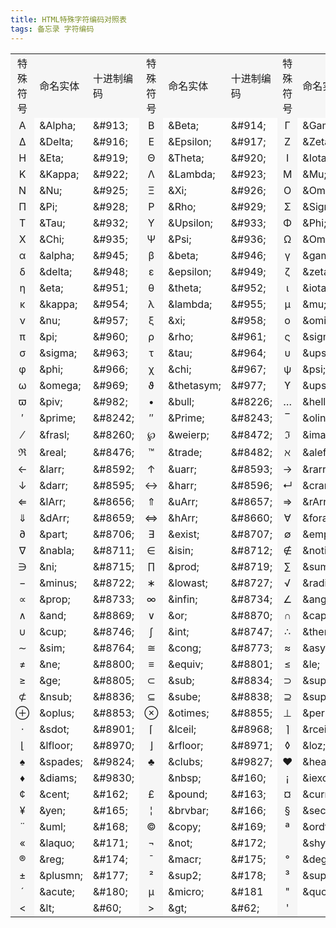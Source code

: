 ```yaml
---
title: HTML特殊字符编码对照表
tags: 备忘录 字符编码
---
```


<table width="100%" align="center">
        <tbody><tr height="26">
            <td bgcolor="#F6F6F6" align="center">特殊符号</td>
            <td bgcolor="#F6F6F6">命名实体</td>
            <td bgcolor="#F6F6F6">十进制编码</td>
            <td bgcolor="#F6F6F6" align="center">特殊符号</td>
            <td bgcolor="#F6F6F6">命名实体</td>
            <td bgcolor="#F6F6F6">十进制编码</td>
            <td bgcolor="#F6F6F6" align="center">特殊符号</td>
            <td bgcolor="#F6F6F6">命名实体</td>
            <td bgcolor="#F6F6F6">十进制编码</td>
        </tr>
        <tr>
            <td bgcolor="#F6F6F6" align="center">Α</td>
            <td>&amp;Alpha;</td>
            <td>&amp;#913;</td>
            <td bgcolor="#F6F6F6" align="center">Β</td>
            <td>&amp;Beta;</td>
            <td>&amp;#914;</td>
            <td bgcolor="#F6F6F6" align="center">Γ</td>
            <td>&amp;Gamma;</td>
            <td>&amp;#915;</td>
        </tr>
        <tr>
            <td bgcolor="#F6F6F6" align="center">Δ</td>
            <td>&amp;Delta;</td>
            <td>&amp;#916;</td>
            <td bgcolor="#F6F6F6" align="center">Ε</td>
            <td>&amp;Epsilon;</td>
            <td>&amp;#917;</td>
            <td bgcolor="#F6F6F6" align="center">Ζ</td>
            <td>&amp;Zeta;</td>
            <td>&amp;#918;</td>
        </tr>
        <tr><td bgcolor="#F6F6F6" align="center">Η</td><td>&amp;Eta;</td>
            <td>&amp;#919;</td>
            <td bgcolor="#F6F6F6" align="center">Θ</td>
            <td>&amp;Theta;</td>
            <td>&amp;#920;</td>
            <td bgcolor="#F6F6F6" align="center">Ι</td>
            <td>&amp;Iota;</td>
            <td>&amp;#921;</td>
        </tr>
        <tr>
            <td bgcolor="#F6F6F6" align="center">Κ</td>
            <td>&amp;Kappa;</td>
            <td>&amp;#922;</td>
            <td bgcolor="#F6F6F6" align="center">Λ</td>
            <td>&amp;Lambda;</td>
            <td>&amp;#923;</td>
            <td bgcolor="#F6F6F6" align="center">Μ</td>
            <td>&amp;Mu;</td>
            <td>&amp;#924;</td>
        </tr>
        <tr>
            <td bgcolor="#F6F6F6" align="center">Ν</td>
            <td>&amp;Nu;</td>
            <td>&amp;#925;</td>
            <td bgcolor="#F6F6F6" align="center">Ξ</td>
            <td>&amp;Xi;</td>
            <td>&amp;#926;</td>
            <td bgcolor="#F6F6F6" align="center">Ο</td>
            <td>&amp;Omicron;</td>
            <td>&amp;#927;</td>
        </tr>
        <tr>
            <td bgcolor="#F6F6F6" align="center">Π</td>
            <td>&amp;Pi;</td>
            <td>&amp;#928;</td>
            <td bgcolor="#F6F6F6" align="center">Ρ</td>
            <td>&amp;Rho;</td>
            <td>&amp;#929;</td>
            <td bgcolor="#F6F6F6" align="center">Σ</td>
            <td>&amp;Sigma;</td>
            <td>&amp;#931;</td>
        </tr>
        <tr>
            <td bgcolor="#F6F6F6" align="center">Τ</td>
            <td>&amp;Tau;</td>
            <td>&amp;#932;</td>
            <td bgcolor="#F6F6F6" align="center">Υ</td>
            <td>&amp;Upsilon;</td>
            <td>&amp;#933;</td>
            <td bgcolor="#F6F6F6" align="center">Φ</td>
            <td>&amp;Phi;</td>
            <td>&amp;#934;</td>
        </tr>
        <tr>
            <td bgcolor="#F6F6F6" align="center">Χ</td>
            <td>&amp;Chi;</td>
            <td>&amp;#935;</td>
            <td bgcolor="#F6F6F6" align="center">Ψ</td>
            <td>&amp;Psi;</td>
            <td>&amp;#936;</td>
            <td bgcolor="#F6F6F6" align="center">Ω</td>
            <td>&amp;Omega;</td>
            <td>&amp;#937;</td>
        </tr>
        <tr>
            <td bgcolor="#F6F6F6" align="center">α</td>
            <td>&amp;alpha;</td>
            <td>&amp;#945;</td>
            <td bgcolor="#F6F6F6" align="center">β</td>
            <td>&amp;beta;</td>
            <td>&amp;#946;</td>
            <td bgcolor="#F6F6F6" align="center">γ</td>
            <td>&amp;gamma;</td>
            <td>&amp;#947;</td>
        </tr>
        <tr>
            <td bgcolor="#F6F6F6" align="center">δ</td>
            <td>&amp;delta;</td>
            <td>&amp;#948;</td>
            <td bgcolor="#F6F6F6" align="center">ε</td>
            <td>&amp;epsilon;</td>
            <td>&amp;#949;</td>
            <td bgcolor="#F6F6F6" align="center">ζ</td>
            <td>&amp;zeta;</td>
            <td>&amp;#950;</td>
        </tr>
        <tr>
            <td bgcolor="#F6F6F6" align="center">η</td>
            <td>&amp;eta;</td>
            <td>&amp;#951;</td>
            <td bgcolor="#F6F6F6" align="center">θ</td>
            <td>&amp;theta;</td>
            <td>&amp;#952;</td>
            <td bgcolor="#F6F6F6" align="center">ι</td>
            <td>&amp;iota;</td>
            <td>&amp;#953;</td>
        </tr>
        <tr>
            <td bgcolor="#F6F6F6" align="center">κ</td>
            <td>&amp;kappa;</td>
            <td>&amp;#954;</td>
            <td bgcolor="#F6F6F6" align="center">λ</td>
            <td>&amp;lambda;</td>
            <td>&amp;#955;</td>
            <td bgcolor="#F6F6F6" align="center">μ</td>
            <td>&amp;mu;</td>
            <td>&amp;#956;</td>
        </tr>
        <tr>
            <td bgcolor="#F6F6F6" align="center">ν</td>
            <td>&amp;nu;</td>
            <td>&amp;#957;</td>
            <td bgcolor="#F6F6F6" align="center">ξ</td>
            <td>&amp;xi;</td>
            <td>&amp;#958;</td>
            <td bgcolor="#F6F6F6" align="center">ο</td>
            <td>&amp;omicron;</td>
            <td>&amp;#959;</td>
        </tr>
        <tr>
            <td bgcolor="#F6F6F6" align="center">π</td>
            <td>&amp;pi;</td>
            <td>&amp;#960;</td>
            <td bgcolor="#F6F6F6" align="center">ρ</td>
            <td>&amp;rho;</td>
            <td>&amp;#961;</td>
            <td bgcolor="#F6F6F6" align="center">ς</td>
            <td>&amp;sigmaf;</td>
            <td>&amp;#962;</td>
        </tr>
        <tr>
            <td bgcolor="#F6F6F6" align="center">σ</td>
            <td>&amp;sigma;</td>
            <td>&amp;#963;</td>
            <td bgcolor="#F6F6F6" align="center">τ</td>
            <td>&amp;tau;</td>
            <td>&amp;#964;</td>
            <td bgcolor="#F6F6F6" align="center">υ</td>
            <td>&amp;upsilon;</td>
            <td>&amp;#965;</td>
        </tr>
        <tr>
            <td bgcolor="#F6F6F6" align="center">φ</td>
            <td>&amp;phi;</td>
            <td>&amp;#966;</td>
            <td bgcolor="#F6F6F6" align="center">χ</td>
            <td>&amp;chi;</td>
            <td>&amp;#967;</td>
            <td bgcolor="#F6F6F6" align="center">ψ</td>
            <td>&amp;psi;</td>
            <td>&amp;#968;</td>
        </tr>
        <tr>
            <td bgcolor="#F6F6F6" align="center">ω</td>
            <td>&amp;omega;</td>
            <td>&amp;#969;</td>
            <td bgcolor="#F6F6F6" align="center">ϑ</td>
            <td>&amp;thetasym;</td>
            <td>&amp;#977;</td>
            <td bgcolor="#F6F6F6" align="center">ϒ</td>
            <td>&amp;upsih;</td>
            <td>&amp;#978;</td>
        </tr>
        <tr>
            <td bgcolor="#F6F6F6" align="center">ϖ</td>
            <td>&amp;piv;</td>
            <td>&amp;#982;</td>
            <td bgcolor="#F6F6F6" align="center">•</td>
            <td>&amp;bull;</td>
            <td>&amp;#8226;</td>
            <td bgcolor="#F6F6F6" align="center">…</td>
            <td>&amp;hellip;</td>
            <td>&amp;#8230;</td>
        </tr>
        <tr>
            <td bgcolor="#F6F6F6" align="center">′</td>
            <td>&amp;prime;</td>
            <td>&amp;#8242;</td>
            <td bgcolor="#F6F6F6" align="center">″</td>
            <td>&amp;Prime;</td>
            <td>&amp;#8243;</td>
            <td bgcolor="#F6F6F6" align="center">‾</td>
            <td>&amp;oline;</td>
            <td>&amp;#8254;</td>
        </tr>
        <tr>
            <td bgcolor="#F6F6F6" align="center">⁄</td>
            <td>&amp;frasl;</td>
            <td>&amp;#8260;</td>
            <td bgcolor="#F6F6F6" align="center">℘</td>
            <td>&amp;weierp;</td>
            <td>&amp;#8472;</td>
            <td bgcolor="#F6F6F6" align="center">ℑ</td>
            <td>&amp;image;</td>
            <td>&amp;#8465;</td>
        </tr>
        <tr>
            <td bgcolor="#F6F6F6" align="center">ℜ</td>
            <td>&amp;real;</td>
            <td>&amp;#8476;</td>
            <td bgcolor="#F6F6F6" align="center">™</td>
            <td>&amp;trade;</td>
            <td>&amp;#8482;</td>
            <td bgcolor="#F6F6F6" align="center">ℵ</td>
            <td>&amp;alefsym;</td>
            <td>&amp;#8501;</td>
        </tr>
        <tr>
            <td bgcolor="#F6F6F6" align="center">←</td>
            <td>&amp;larr;</td>
            <td>&amp;#8592;</td>
            <td bgcolor="#F6F6F6" align="center">↑</td>
            <td>&amp;uarr;</td>
            <td>&amp;#8593;</td>
            <td bgcolor="#F6F6F6" align="center">→</td>
            <td>&amp;rarr;</td>
            <td>&amp;#8594;</td>
        </tr>
        <tr>
            <td bgcolor="#F6F6F6" align="center">↓</td>
            <td>&amp;darr;</td>
            <td>&amp;#8595;</td>
            <td bgcolor="#F6F6F6" align="center">↔</td>
            <td>&amp;harr;</td>
            <td>&amp;#8596;</td>
            <td bgcolor="#F6F6F6" align="center">↵</td>
            <td>&amp;crarr;</td>
            <td>&amp;#8629;</td>
        </tr>
        <tr>
            <td bgcolor="#F6F6F6" align="center">⇐</td>
            <td>&amp;lArr;</td>
            <td>&amp;#8656;</td>
            <td bgcolor="#F6F6F6" align="center">⇑</td>
            <td>&amp;uArr;</td>
            <td>&amp;#8657;</td>
            <td bgcolor="#F6F6F6" align="center">⇒</td>
            <td>&amp;rArr;</td>
            <td>&amp;#8658;</td>
        </tr>
        <tr>
            <td bgcolor="#F6F6F6" align="center">⇓</td>
            <td>&amp;dArr;</td>
            <td>&amp;#8659;</td>
            <td bgcolor="#F6F6F6" align="center">⇔</td>
            <td>&amp;hArr;</td>
            <td>&amp;#8660;</td>
            <td bgcolor="#F6F6F6" align="center">∀</td>
            <td>&amp;forall;</td>
            <td>&amp;#8704;</td>
        </tr>
        <tr>
            <td bgcolor="#F6F6F6" align="center">∂</td>
            <td>&amp;part;</td>
            <td>&amp;#8706;</td>
            <td bgcolor="#F6F6F6" align="center">∃</td>
            <td>&amp;exist;</td>
            <td>&amp;#8707;</td>
            <td bgcolor="#F6F6F6" align="center">∅</td>
            <td>&amp;empty;</td>
            <td>&amp;#8709;</td>
        </tr>
        <tr>
            <td bgcolor="#F6F6F6" align="center">∇</td>
            <td>&amp;nabla;</td>
            <td>&amp;#8711;</td>
            <td bgcolor="#F6F6F6" align="center">∈</td>
            <td>&amp;isin;</td>
            <td>&amp;#8712;</td>
            <td bgcolor="#F6F6F6" align="center">∉</td>
            <td>&amp;notin;</td>
            <td>&amp;#8713;</td>
        </tr>
        <tr>
            <td bgcolor="#F6F6F6" align="center">∋</td>
            <td>&amp;ni;</td>
            <td>&amp;#8715;</td>
            <td bgcolor="#F6F6F6" align="center">∏</td>
            <td>&amp;prod;</td>
            <td>&amp;#8719;</td>
            <td bgcolor="#F6F6F6" align="center">∑</td>
            <td>&amp;sum;</td>
            <td>&amp;#8722;</td>
        </tr>
        <tr>
            <td bgcolor="#F6F6F6" align="center">−</td>
            <td>&amp;minus;</td>
            <td>&amp;#8722;</td>
            <td bgcolor="#F6F6F6" align="center">∗</td>
            <td>&amp;lowast;</td>
            <td>&amp;#8727;</td>
            <td bgcolor="#F6F6F6" align="center">√</td>
            <td>&amp;radic;</td>
            <td>&amp;#8730;</td>
        </tr>
        <tr>
            <td bgcolor="#F6F6F6" align="center">∝</td>
            <td>&amp;prop;</td>
            <td>&amp;#8733;</td>
            <td bgcolor="#F6F6F6" align="center">∞</td>
            <td>&amp;infin;</td>
            <td>&amp;#8734;</td>
            <td bgcolor="#F6F6F6" align="center">∠</td>
            <td>&amp;ang;</td>
            <td>&amp;#8736;</td>
        </tr>
        <tr>
            <td bgcolor="#F6F6F6" align="center">∧</td>
            <td>&amp;and;</td>
            <td>&amp;#8869;</td>
            <td bgcolor="#F6F6F6" align="center">∨</td>
            <td>&amp;or;</td>
            <td>&amp;#8870;</td>
            <td bgcolor="#F6F6F6" align="center">∩</td>
            <td>&amp;cap;</td>
            <td>&amp;#8745;</td>
        </tr>
        <tr>
            <td bgcolor="#F6F6F6" align="center">∪</td>
            <td>&amp;cup;</td>
            <td>&amp;#8746;</td>
            <td bgcolor="#F6F6F6" align="center">∫</td>
            <td>&amp;int;</td>
            <td>&amp;#8747;</td>
            <td bgcolor="#F6F6F6" align="center">∴</td>
            <td>&amp;there4;</td>
            <td>&amp;#8756;</td>
        </tr>
        <tr>
            <td bgcolor="#F6F6F6" align="center">∼</td>
            <td>&amp;sim;</td>
            <td>&amp;#8764;</td>
            <td bgcolor="#F6F6F6" align="center">≅</td>
            <td>&amp;cong;</td>
            <td>&amp;#8773;</td>
            <td bgcolor="#F6F6F6" align="center">≈</td>
            <td>&amp;asymp;</td>
            <td>&amp;#8773;</td>
        </tr>
        <tr>
            <td bgcolor="#F6F6F6" align="center">≠</td>
            <td>&amp;ne;</td>
            <td>&amp;#8800;</td>
            <td bgcolor="#F6F6F6" align="center">≡</td>
            <td>&amp;equiv;</td>
            <td>&amp;#8801;</td>
            <td bgcolor="#F6F6F6" align="center">≤</td>
            <td>&amp;le;</td>
            <td>&amp;#8804;</td>
        </tr>
        <tr>
            <td bgcolor="#F6F6F6" align="center">≥</td>
            <td>&amp;ge;</td>
            <td>&amp;#8805;</td>
            <td bgcolor="#F6F6F6" align="center">⊂</td>
            <td>&amp;sub;</td>
            <td>&amp;#8834;</td>
            <td bgcolor="#F6F6F6" align="center">⊃</td>
            <td>&amp;sup;</td>
            <td>&amp;#8835;</td>
        </tr>
        <tr>
            <td bgcolor="#F6F6F6" align="center">⊄</td>
            <td>&amp;nsub;</td>
            <td>&amp;#8836;</td>
            <td bgcolor="#F6F6F6" align="center">⊆</td>
            <td>&amp;sube;</td>
            <td>&amp;#8838;</td>
            <td bgcolor="#F6F6F6" align="center">⊇</td>
            <td>&amp;supe;</td>
            <td>&amp;#8839;</td>
        </tr>
        <tr>
            <td bgcolor="#F6F6F6" align="center">⊕</td>
            <td>&amp;oplus;</td>
            <td>&amp;#8853;</td>
            <td bgcolor="#F6F6F6" align="center">⊗</td>
            <td>&amp;otimes;</td>
            <td>&amp;#8855;</td>
            <td bgcolor="#F6F6F6" align="center">⊥</td>
            <td>&amp;perp;</td>
            <td>&amp;#8869;</td>
        </tr>
        <tr>
            <td bgcolor="#F6F6F6" align="center">⋅</td>
            <td>&amp;sdot;</td>
            <td>&amp;#8901;</td>
            <td bgcolor="#F6F6F6" align="center">⌈</td>
            <td>&amp;lceil;</td>
            <td>&amp;#8968;</td>
            <td bgcolor="#F6F6F6" align="center">⌉</td>
            <td>&amp;rceil;</td>
            <td>&amp;#8969;</td>
        </tr>
        <tr>
            <td bgcolor="#F6F6F6" align="center">⌊</td>
            <td>&amp;lfloor;</td>
            <td>&amp;#8970;</td>
            <td bgcolor="#F6F6F6" align="center">⌋</td>
            <td>&amp;rfloor;</td>
            <td>&amp;#8971;</td>
            <td bgcolor="#F6F6F6" align="center">◊</td>
            <td>&amp;loz;</td>
            <td>&amp;#9674;</td>
        </tr>
        <tr>
            <td bgcolor="#F6F6F6" align="center">♠</td>
            <td>&amp;spades;</td>
            <td>&amp;#9824;</td>
            <td bgcolor="#F6F6F6" align="center">♣</td>
            <td>&amp;clubs;</td>
            <td>&amp;#9827;</td>
            <td bgcolor="#F6F6F6" align="center">♥</td>
            <td>&amp;hearts;</td>
            <td>&amp;#9829;</td>
        </tr>
        <tr>
            <td bgcolor="#F6F6F6" align="center">♦</td>
            <td>&amp;diams;</td>
            <td>&amp;#9830;</td>
            <td bgcolor="#F6F6F6" align="center">&nbsp;</td>
            <td>&amp;nbsp;</td>
            <td>&amp;#160;</td>
            <td bgcolor="#F6F6F6" align="center">¡</td>
            <td>&amp;iexcl;</td>
            <td>&amp;#161;</td>
        </tr>
        <tr>
            <td bgcolor="#F6F6F6" align="center">¢</td>
            <td>&amp;cent;</td>
            <td>&amp;#162;</td>
            <td bgcolor="#F6F6F6" align="center">£</td>
            <td>&amp;pound;</td>
            <td>&amp;#163;</td>
            <td bgcolor="#F6F6F6" align="center">¤</td>
            <td>&amp;curren;</td>
            <td>&amp;#164;</td>
        </tr>
        <tr>
            <td bgcolor="#F6F6F6" align="center">¥</td>
            <td>&amp;yen;</td>
            <td>&amp;#165;</td>
            <td bgcolor="#F6F6F6" align="center">¦</td>
            <td>&amp;brvbar;</td>
            <td>&amp;#166;</td>
            <td bgcolor="#F6F6F6" align="center">§</td>
            <td>&amp;sect;</td>
            <td>&amp;#167;</td>
        </tr>
        <tr>
            <td bgcolor="#F6F6F6" align="center">¨</td>
            <td>&amp;uml;</td>
            <td>&amp;#168;</td>
            <td bgcolor="#F6F6F6" align="center">©</td>
            <td>&amp;copy;</td>
            <td>&amp;#169;</td>
            <td bgcolor="#F6F6F6" align="center">ª</td>
            <td>&amp;ordf;</td>
            <td>&amp;#170;</td>
        </tr>
        <tr>
            <td bgcolor="#F6F6F6" align="center">«</td>
            <td>&amp;laquo;</td>
            <td>&amp;#171;</td>
            <td bgcolor="#F6F6F6" align="center">¬</td>
            <td>&amp;not;</td>
            <td>&amp;#172;</td>
            <td bgcolor="#F6F6F6" align="center">­</td>
            <td>&amp;shy;</td>
            <td>&amp;#173;</td>
        </tr>
        <tr>
            <td bgcolor="#F6F6F6" align="center">®</td>
            <td>&amp;reg;</td>
            <td>&amp;#174;</td>
            <td bgcolor="#F6F6F6" align="center">¯</td>
            <td>&amp;macr;</td>
            <td>&amp;#175;</td>
            <td bgcolor="#F6F6F6" align="center">°</td>
            <td>&amp;deg;</td>
            <td>&amp;#176;</td>
        </tr>
        <tr>
            <td bgcolor="#F6F6F6" align="center">±</td>
            <td>&amp;plusmn;</td>
            <td>&amp;#177;</td>
            <td bgcolor="#F6F6F6" align="center">²</td>
            <td>&amp;sup2;</td>
            <td>&amp;#178;</td>
            <td bgcolor="#F6F6F6" align="center">³</td>
            <td>&amp;sup3;</td>
            <td>&amp;#179;</td>
        </tr>
        <tr>
            <td bgcolor="#F6F6F6" align="center">´</td>
            <td>&amp;acute;</td>
            <td>&amp;#180;</td>
            <td bgcolor="#F6F6F6" align="center">µ</td>
            <td>&amp;micro;</td>
            <td>&amp;#181</td>
            <td bgcolor="#F6F6F6" align="center">"</td>
            <td>&amp;quot;</td>
            <td>&amp;#34;</td>
        </tr>
        <tr>
            <td bgcolor="#F6F6F6" align="center">&lt;</td>
            <td>&amp;lt;</td>
            <td>&amp;#60;</td>
            <td bgcolor="#F6F6F6" align="center">&gt;</td>
            <td>&amp;gt;</td>
            <td>&amp;#62;</td>
            <td bgcolor="#F6F6F6" align="center">'</td>
            <td>&nbsp;</td>
            <td>&amp;#39;</td>
        </tr>
        </tbody></table>
 